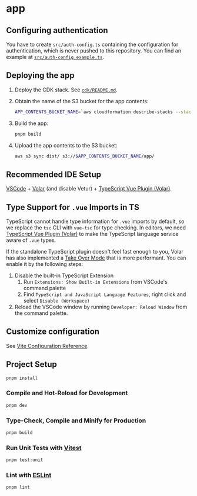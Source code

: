 # app

## Configuring authentication

You have to create `src/auth-config.ts` containing the configuration for authentication, which is never pushed to this repository.
You can find an example at [`src/auth-config.example.ts`](./src/auth-config.example.ts).

## Deploying the app

1. Deploy the CDK stack. See [`cdk/README.md`](../cdk/README.md).

2. Obtain the name of the S3 bucket for the app contents:

    ```sh
    APP_CONTENTS_BUCKET_NAME=`aws cloudformation describe-stacks --stack-name passkey-test --query "Stacks[0].Outputs[?OutputKey=='AppContentsBucketName'].OutputValue" --output text`
    ```

3. Build the app:

    ```sh
    pnpm build
    ```

4. Upload the app contents to the S3 bucket:

    ```sh
    aws s3 sync dist/ s3://$APP_CONTENTS_BUCKET_NAME/app/
    ```

## Recommended IDE Setup

[VSCode](https://code.visualstudio.com/) + [Volar](https://marketplace.visualstudio.com/items?itemName=Vue.volar) (and disable Vetur) + [TypeScript Vue Plugin (Volar)](https://marketplace.visualstudio.com/items?itemName=Vue.vscode-typescript-vue-plugin).

## Type Support for `.vue` Imports in TS

TypeScript cannot handle type information for `.vue` imports by default, so we replace the `tsc` CLI with `vue-tsc` for type checking. In editors, we need [TypeScript Vue Plugin (Volar)](https://marketplace.visualstudio.com/items?itemName=Vue.vscode-typescript-vue-plugin) to make the TypeScript language service aware of `.vue` types.

If the standalone TypeScript plugin doesn't feel fast enough to you, Volar has also implemented a [Take Over Mode](https://github.com/johnsoncodehk/volar/discussions/471#discussioncomment-1361669) that is more performant. You can enable it by the following steps:

1. Disable the built-in TypeScript Extension
    1) Run `Extensions: Show Built-in Extensions` from VSCode's command palette
    2) Find `TypeScript and JavaScript Language Features`, right click and select `Disable (Workspace)`
2. Reload the VSCode window by running `Developer: Reload Window` from the command palette.

## Customize configuration

See [Vite Configuration Reference](https://vitejs.dev/config/).

## Project Setup

```sh
pnpm install
```

### Compile and Hot-Reload for Development

```sh
pnpm dev
```

### Type-Check, Compile and Minify for Production

```sh
pnpm build
```

### Run Unit Tests with [Vitest](https://vitest.dev/)

```sh
pnpm test:unit
```

### Lint with [ESLint](https://eslint.org/)

```sh
pnpm lint
```
